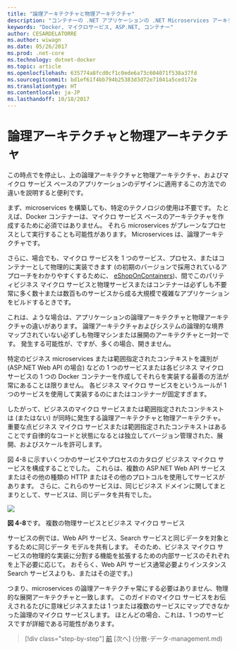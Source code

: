 ```yaml
---
title: "論理アーキテクチャと物理アーキテクチャ"
description: "コンテナーの .NET アプリケーションの .NET Microservices アーキテクチャ |論理アーキテクチャと物理アーキテクチャ"
keywords: "Docker, マイクロサービス, ASP.NET, コンテナー"
author: CESARDELATORRE
ms.author: wiwagn
ms.date: 05/26/2017
ms.prod: .net-core
ms.technology: dotnet-docker
ms.topic: article
ms.openlocfilehash: 635774a8fcd0cf1c0ede6a73c604071f538a37fd
ms.sourcegitcommit: bd1ef61f4bb794b25383d3d72e71041a5ced172e
ms.translationtype: HT
ms.contentlocale: ja-JP
ms.lasthandoff: 10/18/2017
---
```

# <a name="logical-architecture-versus-physical-architecture"></a>論理アーキテクチャと物理アーキテクチャ

この時点でを停止し、上の論理アーキテクチャと物理アーキテクチャ、およびマイクロ サービス ベースのアプリケーションのデザインに適用するこの方法での違いを説明すると便利です。

まず、microservices を構築しても、特定のテクノロジの使用は不要です。 たとえば、Docker コンテナーは、マイクロ サービス ベースのアーキテクチャを作成するために必須ではありません。 それら microservices がプレーンなプロセスとして実行することも可能性があります。 Microservices は、論理アーキテクチャです。

さらに、場合でも、マイクロ サービスを 1 つのサービス、プロセス、またはコンテナーとして物理的に実装できます (の初期のバージョンで採用されているアプローチをわかりやすくするために、 [eShopOnContainers](http://aka.ms/MicroservicesArchitecture))、間でこのパリティビジネス マイクロ サービスと物理サービスまたはコンテナーは必ずしも不要常に多く数十または数百ものサービスから成る大規模で複雑なアプリケーションをビルドするときです。

これは、ような場合は、アプリケーションの論理アーキテクチャと物理アーキテクチャの違いがあります。 論理アーキテクチャおよびシステムの論理的な境界マップされていない必ずしも物理マシンまたは展開のアーキテクチャと一対一です。 発生する可能性が、ですが、多くの場合、開きません。

特定のビジネス microservices または範囲指定されたコンテキストを識別が (ASP.NET Web API の場合) などの 1 つのサービスまたは各ビジネス マイクロ サービスの 1 つの Docker コンテナーを作成してそれらを実装する最善の方法が常にあることは限りません。 各ビジネス マイクロ サービスをというルールが 1 つのサービスを使用して実装するのにまたはコンテナーが固定すぎます。

したがって、ビジネスのマイクロ サービスまたは範囲指定されたコンテキストは (またはない) が同時に発生する論理アーキテクチャと物理アーキテクチャ。 重要な点ビジネス マイクロ サービスまたは範囲指定されたコンテキストはあることです自律的なコードと状態になるとは独立してバージョン管理された、展開、およびスケールを許可します。

図 4-8 に示すいくつかのサービスやプロセスのカタログ ビジネス マイクロ サービスを構成することでした。 これらは、複数の ASP.NET Web API サービスまたはその他の種類の HTTP またはその他のプロトコルを使用してサービスがあります。 さらに、これらのサービスは、同じビジネス ドメインに関してまとまりとして、サービスは、同じデータを共有でした。

![](./media/image8.png)

**図 4-8**です。 複数の物理サービスとビジネス マイクロ サービス

サービスの例では、Web API サービス、Search サービスと同じデータを対象とするために同じデータ モデルを共有します。 そのため、ビジネス マイクロ サービスの物理的な実装に分割する機能を拡張するための内部サービスのそれぞれを上下必要に応じて。 おそらく、Web API サービス通常必要よりインスタンス Search サービスよりも、またはその逆です。)

つまり、microservices の論理アーキテクチャ常にする必要はありません、物理的な展開アーキテクチャと一致します。 このガイドのマイクロ サービスをお伝えされるたびに意味ビジネスまたは 1 つまたは複数のサービスにマップできなかった論理のマイクロ サービスします。 ほとんどの場合、これは、1 つのサービスですが詳細である可能性があります。


>[!div class="step-by-step"]
[前](データ-に対して-あたり-microservice.md) [次へ] (分散-データ-management.md)
